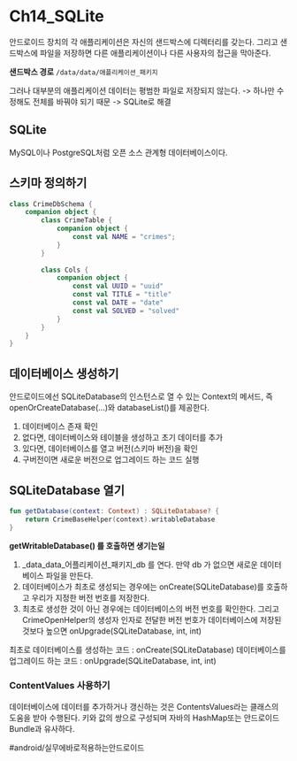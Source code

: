 # Ch14_SQLite
안드로이드 장치의 각 애플리케이션은 자신의 샌드박스에 디렉터리를 갖는다. 그리고 샌드박스에 파일을 저장하면 다른 애플리케이션이나 다른 사용자의 접근을 막아준다.

**샌드박스 경로**
`/data/data/애플리케이션_패키지`

그러나 대부분의 애플리케이션 데이터는 평범한 파일로 저장되지 않는다.
 -> 하나만 수정해도 전체를 바꿔야 되기 때문 -> SQLite로 해결

## SQLite
MySQL이나 PostgreSQL처럼 오픈 소스 관계형 데이터베이스이다. 


## 스키마 정의하기
```kotlin
class CrimeDbSchema {
    companion object {
        class CrimeTable {
            companion object {
                const val NAME = "crimes";
            }
        }
        
        class Cols {
            companion object {
                const val UUID = "uuid"
                const val TITLE = "title"
                const val DATE = "date"
                const val SOLVED = "solved"
            }
        }
    }
}

```


## 데이터베이스 생성하기
안드로이드에선 SQLiteDatabase의 인스턴스로 열 수 있는 Context의 메서드, 즉 openOrCreateDatabase(…)와 databaseList()를 제공한다.


1. 데이터베이스 존재 확인
2. 없다면, 데이터베이스와 테이블을 생성하고 초기 데이터를 추가
3. 있다면, 데이터베이스를 열고 버전(스키마 버전)을 확인
4. 구버전이면 새로운 버전으로 업그레이드 하는 코드 실행


## SQLiteDatabase 열기

```kotlin
fun getDatabase(context: Context) : SQLiteDatabase? {
    return CrimeBaseHelper(context).writableDatabase
}
```

**getWritableDatabase() 를 호출하면 생기는일**
1. _data_data_어플리케이션_패키지_db 를 연다. 만약 db 가 없으면 새로운 데이터베이스 파일을 만든다.
2. 데이터베이스가 최초로 생성되는 경우에는 onCreate(SQLiteDatabase)를 호출하고 우리가 지정한 버전 번호를 저장한다.
3. 최초로 생성한 것이 아닌 경우에는 데이터베이스의 버전 번호를 확인한다. 그리고 CrimeOpenHelper의 생성자 인자로 전달한 버전 번호가 데이터베이스에 저장된 것보다 높으면 onUpgrade(SQLiteDatabase, int, int)

최초로 데이터베이스를 생성하는 코드 : onCreate(SQLiteDatabase)
데이터베이스를 업그레이드 하는 코드 : onUpgrade(SQLiteDatabase, int, int)

### ContentValues 사용하기
데이터베이스에 데이터를 추가하거나 갱신하는 것은 ContentsValues라는 클래스의 도움을 받아 수행된다.
키와 값의 쌍으로 구성되며 자바의 HashMap또는 안드로이드 Bundle과 유사하다.







#android/실무에바로적용하는안드로이드